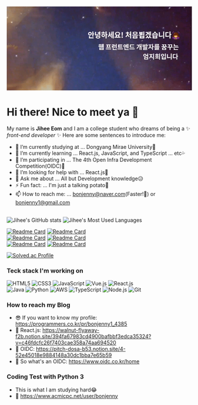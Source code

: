![Intro.gif](./intro.gif)

# Hi there! Nice to meet ya 👋

My name is **Jihee Eom** and I am a college student who dreams of being a ✨ _front-end developer_ ✨
Here are some sentences to introduce me:

- 🔭 I’m currently studying at    ... Dongyang Mirae University🏫
- 🌱 I’m currently learning       ... React.js, JavaScript, and TypeScript ... etc💦
- 👯 I’m participating in         ... The 4th Open Infra Development Competition(OIDC)🎈
- 🤔 I’m looking for help with    ... React.js💙
- 💬 Ask me about                 ... All but Development knowledge😥
- ⚡ Fun fact:                    ... I'm just a talking potato🥔
- 📫 How to reach me:             ... bonjenny@naver.com(Faster!💨) or bonjenny1@gmail.com

\
![Jihee's GitHub stats](https://github-readme-stats.vercel.app/api?username=bonjenny&theme=buefy&show_icons=true)
![Jihee's Most Used Languages](https://github-readme-stats.vercel.app/api/top-langs/?username=bonjenny&theme=buefy&layout=compact) 

[![Readme Card](https://github-readme-stats.vercel.app/api/pin/?username=bonjenny&repo=2020-1JS)](https://github.com/bonjenny/2020-1JS)
[![Readme Card](https://github-readme-stats.vercel.app/api/pin/?username=parkjg20&repo=movieIntroduce)](https://github.com/parkjg20/movieIntroduce/) \
[![Readme Card](https://github-readme-stats.vercel.app/api/pin/?username=bonjenny&repo=2021-2JSP)](https://github.com/bonjenny/2021-2JSP)
[![Readme Card](https://github-readme-stats.vercel.app/api/pin/?username=SHELF-ER&repo=front-end)](https://github.com/SHELF-ER/front-end) \
[![Readme Card](https://github-readme-stats.vercel.app/api/pin/?username=bonjenny&repo=2022-1CodingTest)](https://github.com/bonjenny/2022-1CodingTest)
[![Readme Card](https://github-readme-stats.vercel.app/api/pin/?username=bonjenny&repo=2022-1React.js)](https://github.com/bonjenny/2022-1React.js)

[![Solved.ac Profile](http://mazassumnida.wtf/api/generate_badge?boj=bonjenny)](https://solved.ac/bonjenny)

### Teck stack I'm working on
![HTML5](https://img.shields.io/badge/-HTML5-d13a11?style=for-the-badge&logo=html5&logoColor=ffffff)
![CSS3](https://img.shields.io/badge/-CSS3-007acc?style=for-the-badge&logo=css3)
![JavaScript](https://img.shields.io/badge/-JavaScript-%23f7df1c?style=for-the-badge&logo=javascript&logoColor=000000&labelColor=%23f7df1c&color=%23ffce5a)
![Vue.js](https://img.shields.io/badge/-Vue.js-3fba79?style=for-the-badge&logo=vue.js&logoColor=ffffff)
![React.js](https://img.shields.io/badge/-React.js-59d8ff?style=for-the-badge&logo=react&logoColor=000000) \
![Java](https://img.shields.io/badge/-Java-b30000?style=for-the-badge&logo=java&logoColor=ffffff)
![Python](https://img.shields.io/badge/-Python-21649c?style=for-the-badge&logo=python&logoColor=ffdb12)
![AWS](https://img.shields.io/badge/-AWS-232F3E?style=for-the-badge&logo=AmazonAWS&logoColor=ffffff)
![TypeScript](https://img.shields.io/badge/-Typescript-007acc?style=for-the-badge&logo=typescript&logoColor=ffffff)
![Node.js](https://img.shields.io/badge/-Node.js-43853d?style=for-the-badge&logo=Node.js&logoColor=ffffff)
![Git](https://img.shields.io/badge/-Git-f05032?style=for-the-badge&logo=git&logoColor=ffffff)

### How to reach my Blog

- 😎 If you want to know my profile: https://programmers.co.kr/pr/bonjenny1_4385
- 💙 React.js: https://walnut-flyaway-f2b.notion.site/394fa67983cd4900bafbbf3edca35324?v=c46fdcfc26f7403cae358a74aa694520
- 🎈 OIDC: https://pitch-dosa-b53.notion.site/4-52e45018e9884148a30dc1bba7e65b59
- 🧨 So what's an OIDC: https://www.oidc.co.kr/home

### Coding Test with Python 3

- This is what I am studying hard😂
- 🤍 https://www.acmicpc.net/user/bonjenny
